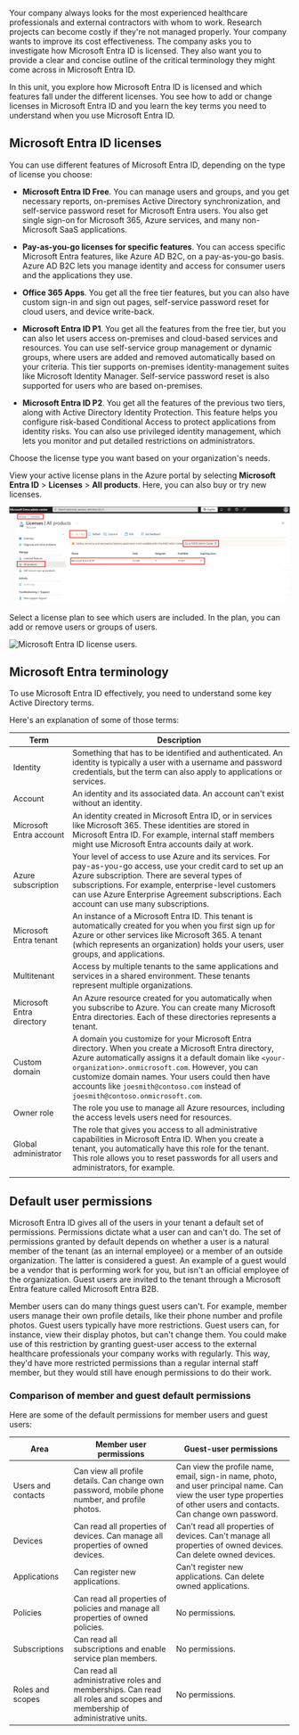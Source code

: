 Your company always looks for the most experienced healthcare professionals and external contractors with whom to work. Research projects can become costly if they're not managed properly. Your company wants to improve its cost effectiveness. The company asks you to investigate how Microsoft Entra ID is licensed. They also want you to provide a clear and concise outline of the critical terminology they might come across in Microsoft Entra ID.

In this unit, you explore how Microsoft Entra ID is licensed and which features fall under the different licenses. You see how to add or change licenses in Microsoft Entra ID and you learn the key terms you need to understand when you use Microsoft Entra ID.

<a name='azure-ad-licenses'></a>

## Microsoft Entra ID licenses

You can use different features of Microsoft Entra ID, depending on the type of license you choose:

- **Microsoft Entra ID Free**. You can manage users and groups, and you get necessary reports, on-premises Active Directory synchronization, and self-service password reset for Microsoft Entra users. You also get single sign-on for Microsoft 365, Azure services, and many non-Microsoft SaaS applications.

- **Pay-as-you-go licenses for specific features**. You can access specific Microsoft Entra features, like Azure AD B2C, on a pay-as-you-go basis. Azure AD B2C lets you manage identity and access for consumer users and the applications they use.

- **Office 365 Apps**. You get all the free tier features, but you can also have custom sign-in and sign out pages, self-service password reset for cloud users, and device write-back.

- **Microsoft Entra ID P1**. You get all the features from the free tier, but you can also let users access on-premises and cloud-based services and resources. You can use self-service group management or dynamic groups, where users are added and removed automatically based on your criteria. This tier supports on-premises identity-management suites like Microsoft Identity Manager. Self-service password reset is also supported for users who are based on-premises.

- **Microsoft Entra ID P2**. You get all the features of the previous two tiers, along with Active Directory Identity Protection. This feature helps you configure risk-based Conditional Access to protect applications from identity risks. You can also use privileged identity management, which lets you monitor and put detailed restrictions on administrators.

Choose the license type you want based on your organization's needs.

View your active license plans in the Azure portal by selecting **Microsoft Entra ID** > **Licenses** > **All products**. Here, you can also buy or try new licenses.

![Microsoft Entra ID licenses.](../media/3-licenses.png)

Select a license plan to see which users are included. In the plan, you can add or remove users or groups of users.

![Microsoft Entra ID license users.](../media/3-licenses-users.png)

<a name='azure-ad-terminology'></a>

## Microsoft Entra terminology

To use Microsoft Entra ID effectively, you need to understand some key Active Directory terms.

Here's an explanation of some of those terms:

|Term|Description|
|---------|---------|
|Identity|Something that has to be identified and authenticated. An identity is typically a user with a username and password credentials, but the term can also apply to applications or services.|
|Account|An identity and its associated data. An account can't exist without an identity.|
|Microsoft Entra account|An identity created in Microsoft Entra ID, or in services like Microsoft 365. These identities are stored in Microsoft Entra ID. For example, internal staff members might use Microsoft Entra accounts daily at work.|
|Azure subscription| Your level of access to use Azure and its services. For pay-as-you-go access, use your credit card to set up an Azure subscription. There are several types of subscriptions. For example, enterprise-level customers can use Azure Enterprise Agreement subscriptions. Each account can use many subscriptions.|
|Microsoft Entra tenant|An instance of a Microsoft Entra ID. This tenant is automatically created for you when you first sign up for Azure or other services like Microsoft 365. A tenant (which represents an organization) holds your users, user groups, and applications.|
|Multitenant|Access by multiple tenants to the same applications and services in a shared environment. These tenants represent multiple organizations.|
|Microsoft Entra directory|An Azure resource created for you automatically when you subscribe to Azure. You can create many Microsoft Entra directories. Each of these directories represents a tenant.|
|Custom domain|A domain you customize for your Microsoft Entra directory. When you create a Microsoft Entra directory, Azure automatically assigns it a default domain like `<your-organization>.onmicrosoft.com`. However, you can customize domain names. Your users could then have accounts like `joesmith@contoso.com` instead of `joesmith@contoso.onmicrosoft.com`.|
|Owner role|The role you use to manage all Azure resources, including the access levels users need for resources.  |
|Global administrator| The role that gives you access to all administrative capabilities in Microsoft Entra ID. When you create a tenant, you automatically have this role for the tenant. This role allows you to reset passwords for all users and administrators, for example.|
| | |

## Default user permissions

Microsoft Entra ID gives all of the users in your tenant a default set of permissions. Permissions dictate what a user can and can't do. The set of permissions granted by default depends on whether a user is a natural member of the tenant (as an internal employee) or a member of an outside organization. The latter is considered a guest. An example of a guest would be a vendor that is performing work for you, but isn't an official employee of the organization. Guest users are invited to the tenant through a Microsoft Entra feature called Microsoft Entra B2B.

Member users can do many things guest users can't. For example, member users manage their own profile details, like their phone number and profile photos. Guest users typically have more restrictions. Guest users can, for instance, view their display photos, but can't change them. You could make use of this restriction by granting guest-user access to the external healthcare professionals your company works with regularly. This way, they'd have more restricted permissions than a regular internal staff member, but they would still have enough permissions to do their work.

### Comparison of member and guest default permissions

Here are some of the default permissions for member users and guest users:

|Area  |Member user permissions  |Guest-user permissions  |
|---------|---------|---------|
|Users and contacts|Can view all profile details. Can change own password, mobile phone number, and profile photos.|Can view the profile name, email, sign-in name, photo, and user principal name. Can view the user type properties of other users and contacts. Can change own password.|
|Devices|Can read all properties of devices. Can manage all properties of owned devices.|Can't read all properties of devices. Can't manage all properties of owned devices. Can delete owned devices.|
|Applications |Can register new applications.|Can't register new applications. Can delete owned applications.|
Policies|Can read all properties of policies and manage all properties of owned policies.|No permissions.|
Subscriptions|Can read all subscriptions and enable service plan members.|No permissions.|
Roles and scopes|Can read all administrative roles and memberships. Can read all roles and scopes and membership of administrative units.|No permissions.|
